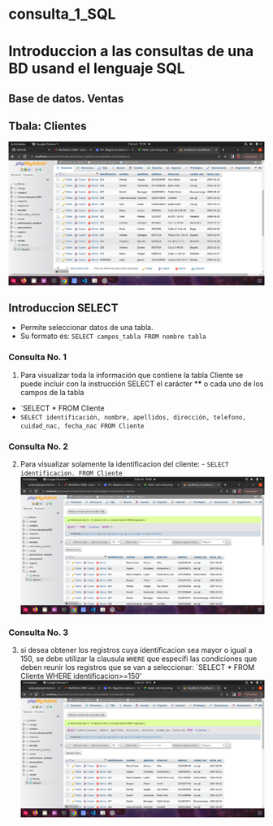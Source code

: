 # consulta_1_SQL
# Introduccion a las consultas de una BD usand el lenguaje SQL

## Base de datos. Ventas
## Tbala: Clientes

![Tabla Cliente](segundatabla.png "segunda tabla")

## Introduccion SELECT

- Permite seleccionar datos de una tabla.
- Su formato es: `SELECT campos_tabla FROM nombre tabla`

### Consulta No. 1
1. Para visualizar toda la información que contiene la tabla Cliente se puede 
incluir con la instrucción SELECT el carácter ***\*** o cada uno de los campos de la tabla

- `SELECT * FROM Cliente 
- `SELECT identificación, nombre, apellidos, dirección, telefono, cuidad_nac, fecha_nac FROM Cliente`

### Consulta No. 2

2. Para visualizar solamente la identificacion del cliente: - `SELECT identificacion. FROM Cliente`
![Consulta2](consulta_1.png " consulta 2")

### Consulta No. 3

3. si desea obtener los registros cuya identificacion sea mayor o igual a 150, se debe utilizar la clausula `WHERE` que especifi las condiciones que deben reunir los registros que se van a seleccionar: `SELECT * FROM Cliente WHERE identificacion>=150'
![Consulta3](consulta_2.png " consulta 3")
